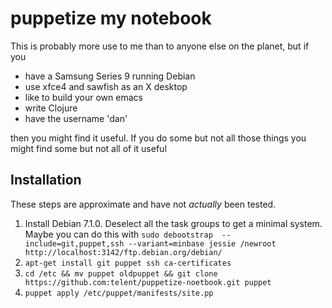 # puppetize my notebook

This is probably more use to me than to anyone else on the planet, but if you

* have a Samsung Series 9 running Debian
* use xfce4 and sawfish as an X desktop
* like to build your own emacs
* write Clojure
* have the username 'dan'

then you might find it useful.  If you do some but not all those things you
might find some but not all of it useful

## Installation

These steps are approximate and have not _actually_ been tested.

1. Install Debian 7.1.0.  Deselect all the task groups to get a minimal system.  Maybe you can do this with `sudo debootstrap  --include=git,puppet,ssh --variant=minbase jessie /newroot http://localhost:3142/ftp.debian.org/debian/`
1. `apt-get install git puppet ssh ca-certificates`
1. `cd /etc && mv puppet oldpuppet && git clone https://github.com:telent/puppetize-noetbook.git puppet`
1. `puppet apply /etc/puppet/manifests/site.pp`


